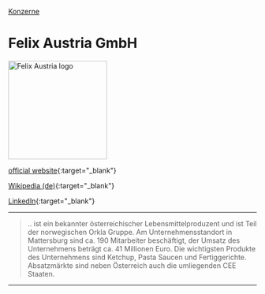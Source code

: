 [Konzerne](../konzerne.html)

# Felix Austria GmbH

<img src="https://upload.wikimedia.org/wikipedia/commons/7/7f/Felix_Austria_%28Unternehmen%29_logo.svg" height="200" alt="Felix Austria logo">   

[official website](http://www.felix.at/){:target="_blank"}   

[Wikipedia (de)](https://de.wikipedia.org/wiki/Felix_Austria_(Unternehmen)){:target="_blank"}   

[LinkedIn](https://de.linkedin.com/company/felix-austria-gmbh){:target="_blank"}   

---

> .. ist ein bekannter österreichischer Lebensmittelproduzent und ist Teil der norwegischen Orkla Gruppe. Am Unternehmensstandort in Mattersburg sind ca. 190 Mitarbeiter beschäftigt, der Umsatz des Unternehmens beträgt ca. 41 Millionen Euro. Die wichtigsten Produkte des Unternehmens sind Ketchup, Pasta Saucen und Fertiggerichte. Absatzmärkte sind neben Österreich auch die umliegenden CEE Staaten.     

---
